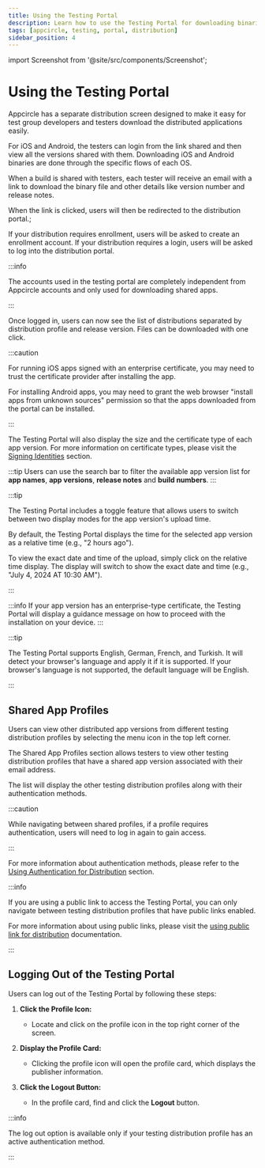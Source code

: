 ```yaml
---
title: Using the Testing Portal
description: Learn how to use the Testing Portal for downloading binaries. Streamline your app testing process with Appcircle.
tags: [appcircle, testing, portal, distribution]
sidebar_position: 4
---
```


import Screenshot from '@site/src/components/Screenshot';

# Using the Testing Portal

Appcircle has a separate distribution screen designed to make it easy for test group developers and testers download the distributed applications easily.

For iOS and Android, the testers can login from the link shared and then view all the versions shared with them. Downloading iOS and Android binaries are done through the specific flows of each OS.

When a build is shared with testers, each tester will receive an email with a link to download the binary file and other details like version number and release notes.

When the link is clicked, users will then be redirected to the distribution portal.;

If your distribution requires enrollment, users will be asked to create an enrollment account. If your distribution requires a login, users will be asked to log into the distribution portal.

:::info

The accounts used in the testing portal are completely independent from Appcircle accounts and only used for downloading shared apps.

:::

<Screenshot url="https://cdn.appcircle.io/docs/assets/10-14-EnrollLogin.jpg" />

Once logged in, users can now see the list of distributions separated by distribution profile and release version. Files can be downloaded with one click.

:::caution

For running iOS apps signed with an enterprise certificate, you may need to trust the certificate provider after installing the app.

For installing Android apps, you may need to grant the web browser "install apps from unknown sources" permission so that the apps downloaded from the portal can be installed.

:::

<Screenshot url="https://cdn.appcircle.io/docs/assets/BE-4071-portal2.png" />

The Testing Portal will also display the size and the certificate type of each app version. For more information on certificate types, please visit the [Signing Identities](/signing-identities) section.

<Screenshot url="https://cdn.appcircle.io/docs/assets/BE-4071-size.png" />

:::tip
Users can use the search bar to filter the available app version list for **app names**, **app versions**, **release notes** and **build numbers**. 
:::

<Screenshot url="https://cdn.appcircle.io/docs/assets/BE-4071-portal5.png" />

<Screenshot url="https://cdn.appcircle.io/docs/assets/BE-4071-portal.png" />

:::tip

The Testing Portal includes a toggle feature that allows users to switch between two display modes for the app version's upload time. 

By default, the Testing Portal displays the time for the selected app version as a relative time (e.g., "2 hours ago").

To view the exact date and time of the upload, simply click on the relative time display. The display will switch to show the exact date and time (e.g., "July 4, 2024 AT 10:30 AM").

:::

<Screenshot url="https://cdn.appcircle.io/docs/assets/BE-4071-dates1.png" />

<Screenshot url="https://cdn.appcircle.io/docs/assets/BE-4071-dates2.png" />

:::info
If your app version has an enterprise-type certificate, the Testing Portal will display a guidance message on how to proceed with the installation on your device.
:::

<Screenshot url="https://cdn.appcircle.io/docs/assets/BE-4071-enterprise.png" />

:::tip 

The Testing Portal supports English, German, French, and Turkish. It will detect your browser's language and apply it if it is supported. If your browser's language is not supported, the default language will be English.

:::

<Screenshot url="https://cdn.appcircle.io/docs/assets/BE-4071-language.png" />

## Shared App Profiles

Users can view other distributed app versions from different testing distribution profiles by selecting the menu icon in the top left corner.

<Screenshot url="https://cdn.appcircle.io/docs/assets/BE-4071-portal4.png" />

The Shared App Profiles section allows testers to view other testing distribution profiles that have a shared app version associated with their email address.

<Screenshot url="https://cdn.appcircle.io/docs/assets/BE-4071-portal3.png" />

The list will display the other testing distribution profiles along with their authentication methods.

:::caution

While navigating between shared profiles, if a profile requires authentication, users will need to log in again to gain access.

:::

For more information about authentication methods, please refer to the [Using Authentication for Distribution](/distribute/create-or-select-a-distribution-profile#using-authentication-for-distribution) section.

:::info

If you are using a public link to access the Testing Portal, you can only navigate between testing distribution profiles that have public links enabled.

For more information about using public links, please visit the [using public link for distribution](/distribute/create-or-select-a-distribution-profile#using-public-link-for-distribution) documentation.

:::

## Logging Out of the Testing Portal

Users can log out of the Testing Portal by following these steps:

1. **Click the Profile Icon:**
    - Locate and click on the profile icon in the top right corner of the screen.

2. **Display the Profile Card:**
    - Clicking the profile icon will open the profile card, which displays the publisher information.

3. **Click the Logout Button:**
    - In the profile card, find and click the **Logout** button.

<Screenshot url="https://cdn.appcircle.io/docs/assets/BE-4071-logout.png" />

:::info

The log out option is available only if your testing distribution profile has an active authentication method.

:::
